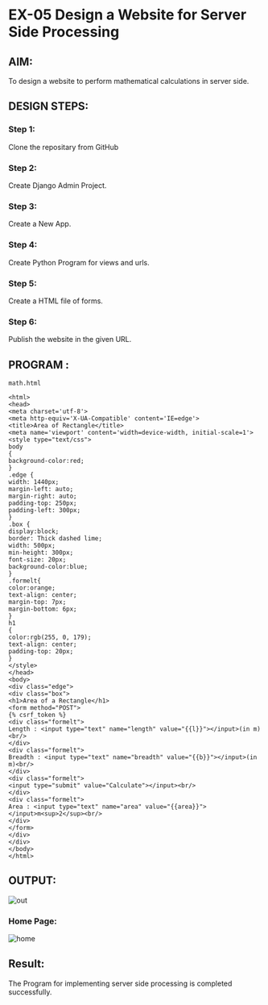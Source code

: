 # EX-05 Design a Website for Server Side Processing

## AIM:
To design a website to perform mathematical calculations in server side.

## DESIGN STEPS:

### Step 1:
Clone the repositary from GitHub


### Step 2:
Create Django Admin Project.


### Step 3:
Create a New App.


### Step 4:
Create Python Program for views and urls.


### Step 5:
Create a HTML file of forms.


### Step 6:

Publish the website in the given URL.

## PROGRAM :
```
math.html

<html>
<head>
<meta charset='utf-8'>
<meta http-equiv='X-UA-Compatible' content='IE=edge'>
<title>Area of Rectangle</title>
<meta name='viewport' content='width=device-width, initial-scale=1'>
<style type="text/css">
body 
{
background-color:red;
}
.edge {
width: 1440px;
margin-left: auto;
margin-right: auto;
padding-top: 250px;
padding-left: 300px;
}
.box {
display:block;
border: Thick dashed lime;
width: 500px;
min-height: 300px;
font-size: 20px;
background-color:blue;
}
.formelt{
color:orange;
text-align: center;
margin-top: 7px;
margin-bottom: 6px;
}
h1
{
color:rgb(255, 0, 179);
text-align: center;
padding-top: 20px;
}
</style>
</head>
<body>
<div class="edge">
<div class="box">
<h1>Area of a Rectangle</h1>
<form method="POST">
{% csrf_token %}
<div class="formelt">
Length : <input type="text" name="length" value="{{l}}"></input>(in m)<br/>
</div>
<div class="formelt">
Breadth : <input type="text" name="breadth" value="{{b}}"></input>(in m)<br/>
</div>
<div class="formelt">
<input type="submit" value="Calculate"></input><br/>
</div>
<div class="formelt">
Area : <input type="text" name="area" value="{{area}}"></input>m<sup>2</sup><br/>
</div>
</form>
</div>
</div>
</body>
</html>

```

## OUTPUT:
![out](https://github.com/Kalpanareshma/serversideprocessing/assets/122040453/15d499de-10e8-46ae-bb70-481d0c90123e)



### Home Page:
![home](https://github.com/Kalpanareshma/serversideprocessing/assets/122040453/4a70409e-a6ea-43fe-8b24-4c09931650bc)



## Result:
The Program for implementing server side processing is completed successfully.
